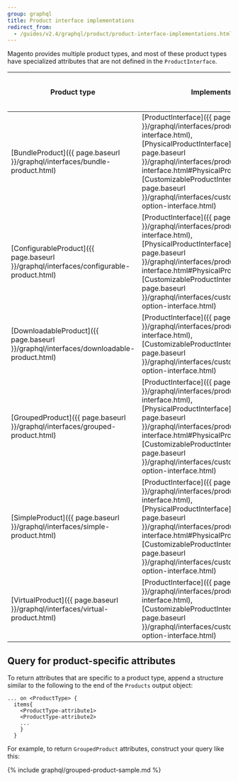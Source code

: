 ```yaml
---
group: graphql
title: Product interface implementations
redirect_from:
  - /guides/v2.4/graphql/product/product-interface-implementations.html
---
```


Magento provides multiple product types, and most of these product types have specialized attributes that are not defined in the `ProductInterface`.

Product type | Implements | Has product-specific attributes?
--- | --- | ---
[BundleProduct]({{ page.baseurl }}/graphql/interfaces/bundle-product.html) | [ProductInterface]({{ page.baseurl }}/graphql/interfaces/product-interface.html), [PhysicalProductInterface]({{ page.baseurl }}/graphql/interfaces/product-interface.html#PhysicalProductInterface), [CustomizableProductInterface]({{ page.baseurl }}/graphql/interfaces/customizable-option-interface.html) | Yes
[ConfigurableProduct]({{ page.baseurl }}/graphql/interfaces/configurable-product.html) | [ProductInterface]({{ page.baseurl }}/graphql/interfaces/product-interface.html), [PhysicalProductInterface]({{ page.baseurl }}/graphql/interfaces/product-interface.html#PhysicalProductInterface), [CustomizableProductInterface]({{ page.baseurl }}/graphql/interfaces/customizable-option-interface.html) | Yes
[DownloadableProduct]({{ page.baseurl }}/graphql/interfaces/downloadable-product.html) | [ProductInterface]({{ page.baseurl }}/graphql/interfaces/product-interface.html),  [CustomizableProductInterface]({{ page.baseurl }}/graphql/interfaces/customizable-option-interface.html)  | Yes
[GroupedProduct]({{ page.baseurl }}/graphql/interfaces/grouped-product.html) | [ProductInterface]({{ page.baseurl }}/graphql/interfaces/product-interface.html), [PhysicalProductInterface]({{ page.baseurl }}/graphql/interfaces/product-interface.html#PhysicalProductInterface), [CustomizableProductInterface]({{ page.baseurl }}/graphql/interfaces/customizable-option-interface.html) | Yes
[SimpleProduct]({{ page.baseurl }}/graphql/interfaces/simple-product.html) | [ProductInterface]({{ page.baseurl }}/graphql/interfaces/product-interface.html), [PhysicalProductInterface]({{ page.baseurl }}/graphql/interfaces/product-interface.html#PhysicalProductInterface), [CustomizableProductInterface]({{ page.baseurl }}/graphql/interfaces/customizable-option-interface.html) | No
[VirtualProduct]({{ page.baseurl }}/graphql/interfaces/virtual-product.html) | [ProductInterface]({{ page.baseurl }}/graphql/interfaces/product-interface.html),  [CustomizableProductInterface]({{ page.baseurl }}/graphql/interfaces/customizable-option-interface.html) | No

## Query for product-specific attributes

To return attributes that are specific to a product type, append a structure similar to the following to the end of the `Products` output object:

```text
... on <ProductType> {
  items{
    <ProductType-attribute1>
    <ProductType-attribute2>
    ...
    }
  }
```

For example, to return `GroupedProduct` attributes, construct your query like this:

{% include graphql/grouped-product-sample.md %}
